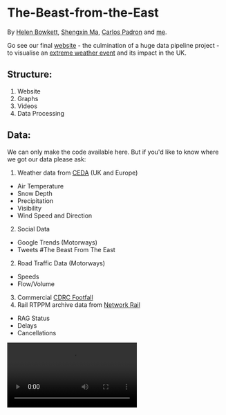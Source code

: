 # The-Beast-from-the-East

By [Helen Bowkett](https://www.linkedin.com/in/helen-bowkett-64a1747/), [Shengxin Ma](https://www.linkedin.com/in/shengxin27/), [Carlos Padron](https://www.linkedin.com/in/carlos-padr\%C3\%B3n-8b742528/) and [me](https://www.linkedin.com/in/fred-shone/).

Go see our final [website](http://www.curiocity.uk/TheBeastFromTheEast/index.html#) - the culmination of a huge data pipeline project - to visualise an [extreme weather event](http://www.bbc.com/news/world-europe-43218229) and its impact in the UK.

## Structure:

1. Website
2. Graphs
3. Videos
4. Data Processing

## Data:

We can only make the code available here. But if you'd like to know where we got our data please ask:

1. Weather data from [CEDA](http://www.ceda.ac.uk/) (UK and Europe)
  * Air Temperature
  * Snow Depth
  * Precipitation
  * Visibility
  * Wind Speed and Direction
2. Social Data
  * Google Trends (Motorways)
  * Tweets #The Beast From The East
2. Road Traffic Data (Motorways)
  * Speeds
  * Flow/Volume
3. Commercial [CDRC Footfall](https://data.cdrc.ac.uk/dataset/ldc-footfall-sensor-data)
4. Rail RTPPM archive data from [Network Rail](https://datafeeds.networkrail.co.uk/ntrod/login)
  * RAG Status
  * Delays
  * Cancellations
  
![weather sample](/3_video/final_vids_long/1_weather/weather_AT_VZ_wind_long.webm)